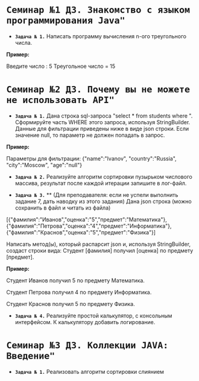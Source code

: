 # `Семинар №1 ДЗ. Знакомство с языком программирования Java"`
* **`Задача № 1.`** 
Написать программу вычисления n-ого треугольного числа.

**Пример:**

Введите число : 5
Треугольное число = 15

# `Семинар №2 ДЗ. Почему вы не можете не использовать API"`

* **`Задача № 1.`** 
Дана строка sql-запроса "select * from students where ". Сформируйте часть WHERE этого запроса, используя StringBuilder. 
Данные для фильтрации приведены ниже в виде json строки.
Если значение null, то параметр не должен попадать в запрос.

**Пример:**

Параметры для фильтрации: {"name":"Ivanov", "country":"Russia", "city":"Moscow", "age":"null"}

* **`Задача № 2.`** 
Реализуйте алгоритм сортировки пузырьком числового массива, результат после каждой итерации запишите в лог-файл.

* **`Задача № 3.`** 
** (Для преподавателя: если не успели выполнить задание 7, дать наводку из этого задания) Дана json строка (можно сохранить в файл и читать из файла)

[{"фамилия":"Иванов","оценка":"5","предмет":"Математика"},{"фамилия":"Петрова","оценка":"4","предмет":"Информатика"},{"фамилия":"Краснов","оценка":"5","предмет":"Физика"}]

Написать метод(ы), который распарсит json и, используя StringBuilder, создаст строки вида: Студент [фамилия] получил [оценка] по предмету [предмет].

**Пример:**

Студент Иванов получил 5 по предмету Математика.

Студент Петрова получил 4 по предмету Информатика.

Студент Краснов получил 5 по предмету Физика.

* **`Задача № 4.`** 
Реализуйте простой калькулятор, с консольным интерфейсом. К калькулятору добавить логирование.

# `Семинар №3 ДЗ. Коллекции JAVA: Введение"`

* **`Задача № 1.`** 
Реализовать алгоритм сортировки слиянием